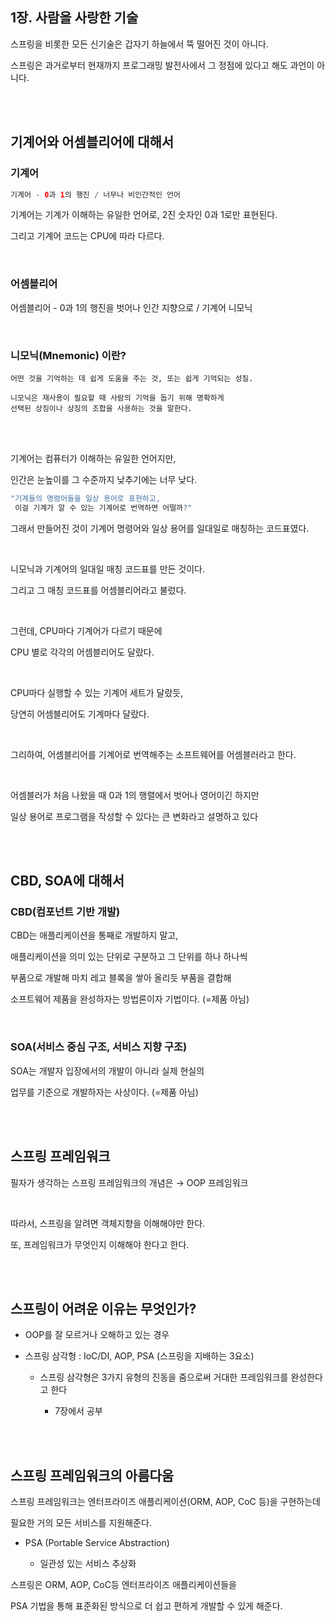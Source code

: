 ## 1장. 사람을 사랑한 기술


스프링을 비롯한 모든 신기술은 갑자기 하늘에서 뚝 떨어진 것이 아니다.

스프링은 과거로부터 현재까지 프로그래밍 발전사에서 그 정점에 있다고 해도 과언이 아니다.


<br/><br/>

## 기계어와 어셈블리어에 대해서

### 기계어

```java
기계어 - 0과 1의 행진 / 너무나 비인간적인 언어
```

기계어는 기계가 이해하는 유일한 언어로, 2진 숫자인 0과 1로만 표현된다. 

그리고 기계어 코드는 CPU에 따라 다르다. 

<br/>

### 어셈블리어

어셈블리어 - 0과 1의 행진을 벗어나 인간 지향으로 / 기계어 니모닉


<br/>

### 니모닉(Mnemonic) 이란?

```
어떤 것을 기억하는 데 쉽게 도움을 주는 것, 또는 쉽게 기억되는 성질. 

니모닉은 재사용이 필요할 때 사람의 기억을 돕기 위해 명확하게 
선택된 상징이나 상징의 조합을 사용하는 것을 말한다.
```

<br/><br/>

기계어는 컴퓨터가 이해하는 유일한 언어지만, 

인간은 눈높이를 그 수준까지 낮추기에는 너무 낮다.

```java
"기계들의 명령어들을 일상 용어로 표현하고, 
 이걸 기계가 알 수 있는 기계어로 번역하면 어떨까?"
```

그래서 만들어진 것이 기계어 명령어와 일상 용어를 일대일로 매칭하는 코드표였다.

<br/>

니모닉과 기계어의 일대일 매칭 코드표를 만든 것이다. 

그리고 그 매칭 코드표를 어셈블리어라고 불렀다. 

<br/>

그런데, CPU마다 기계어가 다르기 때문에 

CPU 별로 각각의 어셈블리어도 달랐다. 

<br/>

CPU마다 실행할 수 있는 기계어 세트가 달랐듯, 

당연히 어셈블리어도 기계마다 달랐다.

<br/>


그리하여, 어셈블리어를 기계어로 
번역해주는 소프트웨어를 어셈블러라고 한다.

<br/>

어셈블러가 처음 나왔을 때 0과 1의 행렬에서 벗어나 영어이긴 하지만 

일상 용어로 프로그램을 작성할 수 있다는 큰 변화라고 설명하고 있다

<br/><br/>

## CBD, SOA에 대해서

### CBD(컴포넌트 기반 개발)

CBD는 애플리케이션을 통째로 개발하지 말고, 

애플리케이션을 의미 있는 단위로 구분하고 그 단위를 하나 하나씩 

부품으로 개발해 마치 레고 블록을 쌓아 올리듯 부품을 결합해 

소프트웨어 제품을 완성하자는 방법론이자 기법이다. (=제품 아님)

<br/>

### SOA(서비스 중심 구조, 서비스 지향 구조)

SOA는 개발자 입장에서의 개발이 아니라 실제 현실의 

업무를 기준으로 개발하자는 사상이다. (=제품 아님)

<br/><br/>

## 스프링 프레임워크

필자가 생각하는 스프링 프레임워크의 개념은 → OOP 프레임워크

<br/>

따라서, 스프링을 알려면 객체지향을 이해해야만 한다. 

또, 프레임워크가 무엇인지 이해해야 한다고 한다.

<br/><br/>

## 스프링이 어려운 이유는 무엇인가?

- OOP를 잘 모르거나 오해하고 있는 경우

- 스프링 삼각형 : IoC/DI, AOP, PSA (스프링을 지배하는 3요소)
    - 스프링 삼각형은 3가지 유형의 진동을 줌으로써 거대한 프레임워크를 완성한다고 한다

        - 7장에서 공부

<br/><br/>

## 스프링 프레임워크의 아름다움

스프링 프레임워크는 엔터프라이즈 애플리케이션(ORM, AOP, CoC 등)을 구현하는데 

필요한 거의 모든 서비스를 지원해준다.

- PSA (Portable Service Abstraction)

    - 일관성 있는 서비스 추상화

스프링은 ORM, AOP, CoC등 엔터프라이즈 애플리케이션들을 

PSA 기법을 통해 표준화된 방식으로 더 쉽고 편하게 개발할 수 있게 해준다.
